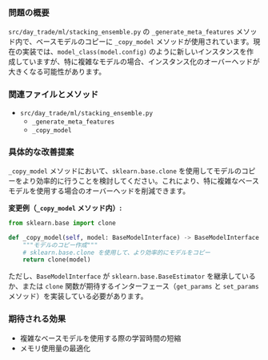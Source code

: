 ### 問題の概要
`src/day_trade/ml/stacking_ensemble.py` の `_generate_meta_features` メソッド内で、ベースモデルのコピーに `_copy_model` メソッドが使用されています。現在の実装では、`model_class(model.config)` のように新しいインスタンスを作成していますが、特に複雑なモデルの場合、インスタンス化のオーバーヘッドが大きくなる可能性があります。

### 関連ファイルとメソッド
- `src/day_trade/ml/stacking_ensemble.py`
    - `_generate_meta_features`
    - `_copy_model`

### 具体的な改善提案
`_copy_model` メソッドにおいて、`sklearn.base.clone` を使用してモデルのコピーをより効率的に行うことを検討してください。これにより、特に複雑なベースモデルを使用する場合のオーバーヘッドを削減できます。

**変更例（`_copy_model` メソッド内）:**
```python
from sklearn.base import clone

def _copy_model(self, model: BaseModelInterface) -> BaseModelInterface:
    """モデルのコピー作成"""
    # sklearn.base.clone を使用して、より効率的にモデルをコピー
    return clone(model)
```
ただし、`BaseModelInterface` が `sklearn.base.BaseEstimator` を継承しているか、または `clone` 関数が期待するインターフェース（`get_params` と `set_params` メソッド）を実装している必要があります。

### 期待される効果
- 複雑なベースモデルを使用する際の学習時間の短縮
- メモリ使用量の最適化
